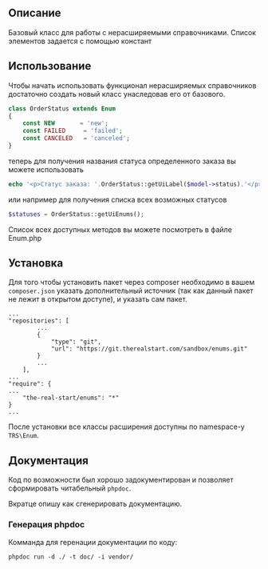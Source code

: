 ## Описание

Базовый класс для работы с нерасширяемыми справочниками. Список элементов задается с помощью констант

## Использование

Чтобы начать использовать функционал нерасширяемых справочников достаточно создать новый класс унаследовав его от базового.

```php
class OrderStatus extends Enum
{
    const NEW       = 'new'; 
    const FAILED     = 'failed';
    const CANCELED   = 'canceled';
}
```

теперь для получения названия статуса определенного заказа вы можете использовать

```php
echo '<p>Статус заказа: '.OrderStatus::getUiLabel($model->status).'</p>';
```

или например для получения списка всех возможных статусов

```php
$statuses = OrderStatus::getUiEnums();
```

Список всех доступных методов вы можете посмотреть в файле Enum.php

## Установка

Для того чтобы установить пакет через composer необходимо в вашем `composer.json` указать дополнительный источник
(так как данный пакет не лежит в открытом доступе), и указать сам пакет.

```
...
"repositories": [
		...
        {
            "type": "git",
            "url": "https://git.therealstart.com/sandbox/enums.git"
        }
        ...
    ],
...
"require": {
...
	"the-real-start/enums": "*"
}
...

```

После установки все классы расширения доступны по namespace-у `TRS\Enum`.

## Документация

Код по возможности был хорошо задокументирован и позволяет сформировать читабельный `phpdoc`.

Вкратце опишу как сгенерировать документацию.

### Генерация phpdoc

Комманда для геренации документации по коду:

```
phpdoc run -d ./ -t doc/ -i vendor/
```
